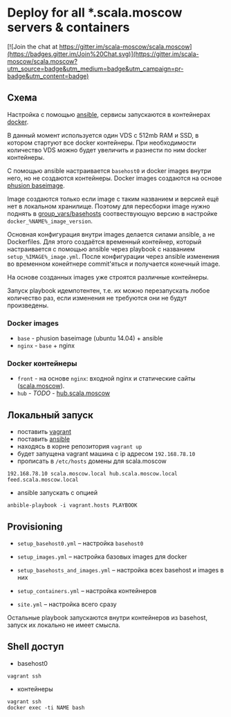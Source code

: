 # Deploy for all *.scala.moscow servers & containers

[![Join the chat at https://gitter.im/scala-moscow/scala.moscow](https://badges.gitter.im/Join%20Chat.svg)](https://gitter.im/scala-moscow/scala.moscow?utm_source=badge&utm_medium=badge&utm_campaign=pr-badge&utm_content=badge)

## Схема

Настройка с помощью [ansible](http://docs.ansible.com/index.html),
сервисы запускаются в контейнерах [docker](https://docs.docker.com/).

В данный момент используется один VDS с 512mb RAM и SSD, в котором стартуют все 
docker контейнеры. При необходимости количество VDS можно будет увеличить и 
разнести по ним docker контейнеры.

С помощью ansible настраивается `basehost0` и  docker images внутри него,
но не создаются контейнеры. Docker images создаются на основе
[phusion baseimage](https://github.com/phusion/baseimage-docker).

Image создаются только если image с таким названием и версией ещё нет в локальном хранилище.
Поэтому для пересборки image нужно поднять в [group_vars/basehosts](group_vars/basehosts)
соотвествующую версию в настройке `docker_%NAME%_image_version`.

Основная конфигурация внутри images делается силами ansible, а не Dockerfiles.
Для этого создаётся временный контейнер, который настраивается с помощью ansible через
playbook с названием `setup_%IMAGE%_image.yml`. После конфигурации через ansible
изменения во временном конейтнере commit'яться и получается конечный image.

На основе созданных images уже строятся различные контейнеры.

Запуск playbook идемпотентен, т.е. их можно перезапускать любое количество раз,
если изменения не требуются они не будут произведены.

### Docker images

* `base` - phusion baseimage (ubuntu 14.04) + ansible
* `nginx` - `base` + nginx

### Docker контейнеры

* `front` - на основе `nginx`: входной nginx и статические сайты
  ([scala.moscow](https://github.com/scala-moscow/scala.moscow)).
* `hub` - *TODO* - [hub.scala.moscow](https://github.com/scala-moscow/hub.scala.moscow)


## Локальный запуск

* поставить [vagrant](https://www.vagrantup.com/downloads.html)
* поставить [ansible](http://docs.ansible.com/intro_installation.html#installation)
* находясь в корне репозитория `vagrant up`
* будет запущена vagrant машина с ip адресом `192.168.78.10`
* прописать в `/etc/hosts` домены для scala.moscow
```
192.168.78.10 scala.moscow.local hub.scala.moscow.local feed.scala.moscow.local
```
* ansible запускать с опцией
```
anbible-playbook -i vagrant.hosts PLAYBOOK
```

## Provisioning

* `setup_basehost0.yml` – настройка `basehost0`

* `setup_images.yml` – настройка базовых images для docker

* `setup_basehosts_and_images.yml` – настройка всех basehost и images в них

* `setup_containers.yml` – настройка контейнеров

* `site.yml` – настройка всего сразу

Остальные playbook запускаются внутри контейнеров из basehost, запуск их
локально не имеет смысла.

## Shell доступ

* basehost0
```
vagrant ssh
```

* контейнеры
```
vagrant ssh
docker exec -ti NAME bash
```

